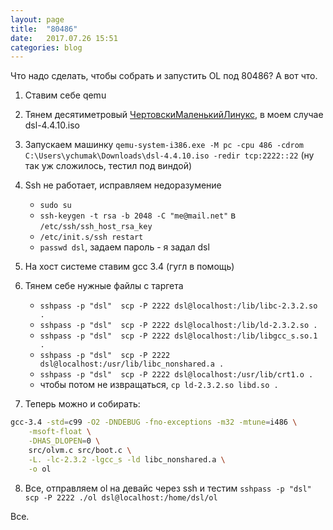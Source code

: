 ```yaml
---
layout: page
title:  "80486"
date:   2017.07.26 15:51
categories: blog
---
```


Что надо сделать, чтобы собрать и запустить OL под 80486? А вот что.


1. Ставим себе qemu

2. Тянем десятиметровый [ЧертовскиМаленькийЛинукс](http://www.damnsmalllinux.org/), в моем случае dsl-4.4.10.iso

3. Запускаем машинку
`qemu-system-i386.exe -M pc -cpu 486 -cdrom C:\Users\ychumak\Downloads\dsl-4.4.10.iso -redir tcp:2222::22` (ну так уж сложилось, тестил под виндой)

4. Ssh не работает, исправляем недоразумение
   * `sudo su`
   * `ssh-keygen -t rsa -b 2048 -C "me@mail.net"` в `/etc/ssh/ssh_host_rsa_key`
   * `/etc/init.s/ssh restart`
   * `passwd dsl`, задаем пароль - я задал dsl
   
5. На хост системе ставим gcc 3.4 (гугл в помощь)

6. Тянем себе нужные файлы с таргета
   * `sshpass -p "dsl"  scp -P 2222 dsl@localhost:/lib/libc-2.3.2.so .` 
   * `sshpass -p "dsl"  scp -P 2222 dsl@localhost:/lib/ld-2.3.2.so .` 
   * `sshpass -p "dsl"  scp -P 2222 dsl@localhost:/lib/libgcc_s.so.1 .`
   * `sshpass -p "dsl"  scp -P 2222 dsl@localhost:/usr/lib/libc_nonshared.a .`
   * `sshpass -p "dsl"  scp -P 2222 dsl@localhost:/usr/lib/crt1.o .`
   * чтобы потом не извращаться, `cp ld-2.3.2.so libd.so .`
   
7. Теперь можно и собирать:
```bash
gcc-3.4 -std=c99 -O2 -DNDEBUG -fno-exceptions -m32 -mtune=i486 \
    -msoft-float \
    -DHAS_DLOPEN=0 \
    src/olvm.c src/boot.c \
    -L. -lc-2.3.2 -lgcc_s -ld libc_nonshared.a \
    -o ol                                                                                                             
```

8. Все, отправляем ol на девайс через ssh и тестим
`sshpass -p "dsl" scp -P 2222 ./ol dsl@localhost:/home/dsl/ol`

Все.